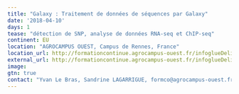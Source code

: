 ```yaml
---
title: "Galaxy : Traitement de données de séquences par Galaxy"
date: '2018-04-10'
days: 1
tease: "détection de SNP, analyse de données RNA-seq et ChIP-seq"
continent: EU
location: "AGROCAMPUS OUEST, Campus de Rennes, France"
location_url: http://formationcontinue.agrocampus-ouest.fr/infoglueDeliverLive/zoom?contentId=12699
external_url: http://formationcontinue.agrocampus-ouest.fr/infoglueDeliverLive/toutes-sessions/programme?idModule=733&nomModule=Galaxy--Traitement-de-donnees-de-sequences-par-Galaxy-module-7/8
image: 
gtn: true
contact: "Yvan Le Bras, Sandrine LAGARRIGUE, formco@agrocampus-ouest.fr"
---
```



